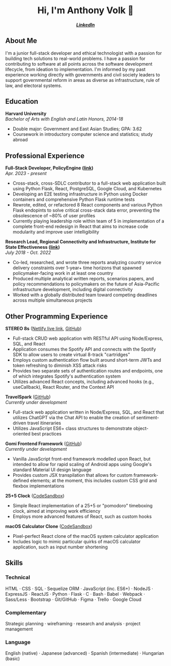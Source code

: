 <h1 align="center">Hi, I'm Anthony Volk 👋</h1>
<h5 align="center"><a href="https://www.linkedin.com/in/anthonyvolk">LinkedIn</a></h5>
<h2>About Me</h2>

I'm a junior full-stack developer and ethical technologist with a passion for building tech solutions to real-world problems. I have a passion for contributing to software at all points across the software development lifecycle, from ideation to implementation. I'm informed by my past experience working directly with governments and civil society leaders to support governmental reform in areas as diverse as infrastructure, rule of law, and electoral systems.

<h2>Education</h2>

**Harvard University**  
*Bachelor of Arts with English and Latin Honors, 2014-18*
- Double major: Government and East Asian Studies; GPA: 3.62
- Coursework in introductory computer science and statistics; study abroad

<h2>Professional Experience</h2>

**Full-Stack Developer, PolicyEngine ([link](https://www.policyengine.org))**  
*Apr. 2023 - present*  
- Cross-stack, cross-SDLC contributor to a full-stack web application built using Python Flask, React, PostgreSQL, Google Cloud, and Kubernetes
- Developing an E2E testing infrastructure in Python using Docker containers and comprehensive Python Flask runtime tests
- Rewrote, edited, or refactored 8 React components and various Python Flask endopints to solve critical cross-stack data error, preventing the obsolescence of ~80% of user profiles
- Currently playing leadership role within team of 5 in implementation of a complete front-end redesign in React that aims to increase code modularity and improve user intelligibility

**Research Lead, Regional Connectivity and Infrastructure, Institute for State Effectiveness ([link](https://www.effectivestates.org))**  
*July 2018 - Oct. 2022*  
- Co-led, researched, and wrote three reports analyzing country service delivery constraints over 1-year+ time horizons that spawned policymaker-facing work in at least one country
- Produced multiple analytical written reports, scenarios papers, and policy recommendations to policymakers on the future of Asia-Pacific infrastructure development, including digital connectivity
- Worked with a globally distributed team toward competing deadlines across multiple simultaneous projects

<h2>Other Programming Experience</h2>

**STEREO 8s** ([Netlify live link](https://tinyurl.com/bdfdpmsf), [GitHub](https://tinyurl.com/bdvm5f6a))  
- Full-stack CRUD web application with RESTful API using Node/Express, SQL, and React
- Application consumes the Spotify API and connects with the Spotify SDK to allow users to create virtual 8-track "cartridges"
- Employs custom authentication flow built around short-term JWTs and token refreshing to diminish XSS attack risks
- Provides two separate sets of authentication routes and endpoints, one of which integrates Spotify's authentication system
- Utilizes advanced React concepts, including advanced hooks (e.g., useCallback), React Router, and the Context API

**TravelSpark** ([GitHub](https://tinyurl.com/2bfty5kj))  
_Currently under development_
- Full-stack web application written in Node/Express, SQL, and React that utilizes ChatGPT via the Chat API to enable the creation of sentiment-driven travel itineraries
- Utilizes JavaScript ES6+ class structures to demonstrate object-oriented best practices

**Gomi Frontend Framework** ([GitHub](https://github.com/anth-volk/gomi-frontend-framework))  
_Currently under development_  
- Vanilla JavaScript front-end framework modelled upon React, but intended to allow for rapid scaling of Android apps using Google's standard Material UI design language
- Provides custom JSX transpilation that allows for custom framework-defined elements; at the moment, this includes custom CSS grid and flexbox implementations

**25+5 Clock** ([CodeSandbox](https://f2ywg4.csb.app/))
- Simple React implementation of a 25+5 or "pomodoro" timeboxing clock, aimed at improving work efficiency
- Employs more advanced features of React, such as custom hooks

**macOS Calculator Clone** ([CodeSandbox](https://8miwnq.csb.app/))
- Pixel-perfect React clone of the macOS system calculator application
- Includes logic to mimic particular quirks of macOS calculator application, such as input number shortening

<h2>Skills</h2>

<h3>Technical</h3>

HTML · CSS · SQL · Sequelize ORM · JavaScript (inc. ES6+) · NodeJS · ExpressJS · ReactJS · Python · Flask · C · Bash · Babel · Webpack · Sass/Less · Bootstrap · Git/GitHub · Figma · Trello · Google Cloud

<h3>Complementary</h3>

Strategic planning · wireframing · research and analysis · project management

<h3>Language</h3>

English (native) · Japanese (advanced) · Spanish (intermediate) · Hungarian (basic)
